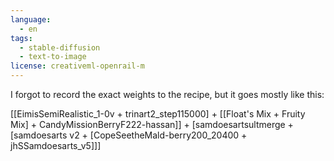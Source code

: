 ```yaml
---
language:
  - en
tags:
  - stable-diffusion
  - text-to-image
license: creativeml-openrail-m
---
```


I forgot to record the exact weights to the recipe, but it goes mostly like this:

[[EimisSemiRealistic_1-0v + trinart2_step115000] + [[Float's Mix + Fruity Mix] + CandyMissionBerryF222-hassan]] + [samdoesartsultmerge + [samdoesarts v2 + [CopeSeetheMald-berry200_20400 + jhSSamdoesarts_v5]]]